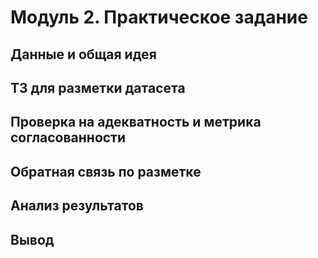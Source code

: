 # Модуль 2. Практическое задание

## Данные и общая идея

## ТЗ для разметки датасета

## Проверка на адекватность и метрика согласованности

## Обратная связь по разметке 

## Анализ результатов

## Вывод
